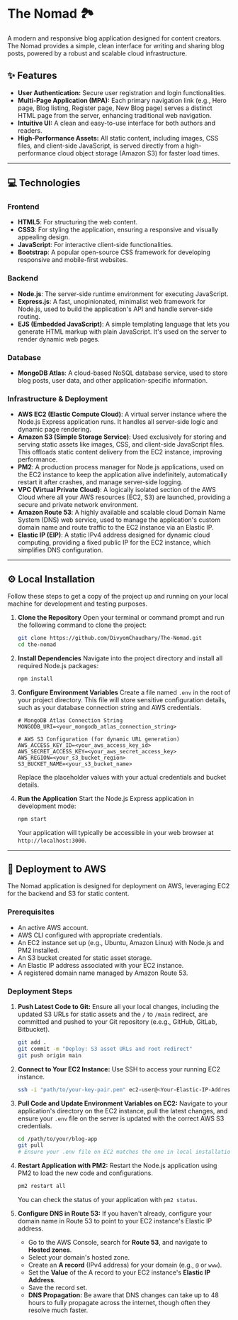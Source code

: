# The Nomad 🏞️

A modern and responsive blog application designed for content creators. The Nomad provides a simple, clean interface for writing and sharing blog posts, powered by a robust and scalable cloud infrastructure.

## ✨ Features

* **User Authentication:** Secure user registration and login functionalities.
* **Multi-Page Application (MPA):** Each primary navigation link (e.g., Hero page, Blog listing, Register page, New Blog page) serves a distinct HTML page from the server, enhancing traditional web navigation.
* **Intuitive UI:** A clean and easy-to-use interface for both authors and readers.
* **High-Performance Assets:** All static content, including images, CSS files, and client-side JavaScript, is served directly from a high-performance cloud object storage (Amazon S3) for faster load times.

---

## 💻 Technologies

### Frontend
* **HTML5**: For structuring the web content.
* **CSS3**: For styling the application, ensuring a responsive and visually appealing design.
* **JavaScript**: For interactive client-side functionalities.
* **Bootstrap**: A popular open-source CSS framework for developing responsive and mobile-first websites.

### Backend
* **Node.js**: The server-side runtime environment for executing JavaScript.
* **Express.js**: A fast, unopinionated, minimalist web framework for Node.js, used to build the application's API and handle server-side routing.
* **EJS (Embedded JavaScript)**: A simple templating language that lets you generate HTML markup with plain JavaScript. It's used on the server to render dynamic web pages.

### Database
* **MongoDB Atlas**: A cloud-based NoSQL database service, used to store blog posts, user data, and other application-specific information.

### Infrastructure & Deployment
* **AWS EC2 (Elastic Compute Cloud)**: A virtual server instance where the Node.js Express application runs. It handles all server-side logic and dynamic page rendering.
* **Amazon S3 (Simple Storage Service)**: Used exclusively for storing and serving static assets like images, CSS, and client-side JavaScript files. This offloads static content delivery from the EC2 instance, improving performance.
* **PM2**: A production process manager for Node.js applications, used on the EC2 instance to keep the application alive indefinitely, automatically restart it after crashes, and manage server-side logging.
* **VPC (Virtual Private Cloud)**: A logically isolated section of the AWS Cloud where all your AWS resources (EC2, S3) are launched, providing a secure and private network environment.
* **Amazon Route 53**: A highly available and scalable cloud Domain Name System (DNS) web service, used to manage the application's custom domain name and route traffic to the EC2 instance via an Elastic IP.
* **Elastic IP (EIP)**: A static IPv4 address designed for dynamic cloud computing, providing a fixed public IP for the EC2 instance, which simplifies DNS configuration.

---

## ⚙️ Local Installation

Follow these steps to get a copy of the project up and running on your local machine for development and testing purposes.

1.  **Clone the Repository**
    Open your terminal or command prompt and run the following command to clone the project:
    ```bash
    git clone https://github.com/DivyomChaudhary/The-Nomad.git
    cd the-nomad
    ```

2.  **Install Dependencies**
    Navigate into the project directory and install all required Node.js packages:
    ```bash
    npm install
    ```

3.  **Configure Environment Variables**
    Create a file named `.env` in the root of your project directory. This file will store sensitive configuration details, such as your database connection string and AWS credentials.
    ```
    # MongoDB Atlas Connection String
    MONGODB_URI=<your_mongodb_atlas_connection_string>

    # AWS S3 Configuration (for dynamic URL generation)
    AWS_ACCESS_KEY_ID=<your_aws_access_key_id>
    AWS_SECRET_ACCESS_KEY=<your_aws_secret_access_key>
    AWS_REGION=<your_s3_bucket_region>
    S3_BUCKET_NAME=<your_s3_bucket_name>
    ```
    Replace the placeholder values with your actual credentials and bucket details.

4.  **Run the Application**
    Start the Node.js Express application in development mode:
    ```bash
    npm start
    ```
    Your application will typically be accessible in your web browser at `http://localhost:3000`.

---

## 🚀 Deployment to AWS

The Nomad application is designed for deployment on AWS, leveraging EC2 for the backend and S3 for static content.

### Prerequisites
* An active AWS account.
* AWS CLI configured with appropriate credentials.
* An EC2 instance set up (e.g., Ubuntu, Amazon Linux) with Node.js and PM2 installed.
* An S3 bucket created for static asset storage.
* An Elastic IP address associated with your EC2 instance.
* A registered domain name managed by Amazon Route 53.

### Deployment Steps

1.  **Push Latest Code to Git:**
    Ensure all your local changes, including the updated S3 URLs for static assets and the `/` to `/main` redirect, are committed and pushed to your Git repository (e.e.g., GitHub, GitLab, Bitbucket).
    ```bash
    git add .
    git commit -m "Deploy: S3 asset URLs and root redirect"
    git push origin main
    ```

2.  **Connect to Your EC2 Instance:**
    Use SSH to access your running EC2 instance.
    ```bash
    ssh -i "path/to/your-key-pair.pem" ec2-user@<Your-Elastic-IP-Address>
    ```

3.  **Pull Code and Update Environment Variables on EC2:**
    Navigate to your application's directory on the EC2 instance, pull the latest changes, and ensure your `.env` file on the server is updated with the correct AWS S3 credentials.
    ```bash
    cd /path/to/your/blog-app
    git pull
    # Ensure your .env file on EC2 matches the one in local installation with S3 details
    ```

4.  **Restart Application with PM2:**
    Restart the Node.js application using PM2 to load the new code and configurations.
    ```bash
    pm2 restart all
    ```
    You can check the status of your application with `pm2 status`.

5.  **Configure DNS in Route 53:**
    If you haven't already, configure your domain name in Route 53 to point to your EC2 instance's Elastic IP address.
    * Go to the AWS Console, search for **Route 53**, and navigate to **Hosted zones**.
    * Select your domain's hosted zone.
    * Create an **A record** (IPv4 address) for your domain (e.g., `@` or `www`).
    * Set the **Value** of the A record to your EC2 instance's **Elastic IP Address**.
    * Save the record set.
    * **DNS Propagation:** Be aware that DNS changes can take up to 48 hours to fully propagate across the internet, though often they resolve much faster.
